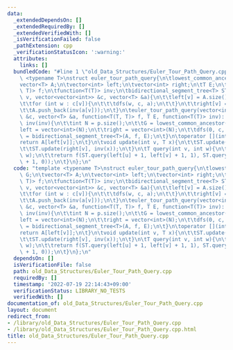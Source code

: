 ```yaml
---
data:
  _extendedDependsOn: []
  _extendedRequiredBy: []
  _extendedVerifiedWith: []
  _isVerificationFailed: false
  _pathExtension: cpp
  _verificationStatusIcon: ':warning:'
  attributes:
    links: []
  bundledCode: "#line 1 \"old_Data_Structures/Euler_Tour_Path_Query.cpp\"\ntemplate\
    \ <typename T>\nstruct euler_tour_path_query{\n\tlowest_common_ancestor G;\n\t\
    vector<T> A;\n\tvector<int> left;\n\tvector<int> right;\n\tT E;\n\tfunction<T(T,\
    \ T)> f;\n\tfunction<T(T)> inv;\n\tbidirectional_segment_tree<T> ST;\n\tvoid dfs(int\
    \ v, vector<vector<int>> &c, vector<T> &a){\n\t\tleft[v] = A.size();\n\t\tA.push_back(a[v]);\n\
    \t\tfor (int w : c[v]){\n\t\t\tdfs(w, c, a);\n\t\t}\n\t\tright[v] = A.size();\n\
    \t\tA.push_back(inv(a[v]));\n\t}\n\teuler_tour_path_query(vector<int> &p, vector<vector<int>>\
    \ &c, vector<T> &a, function<T(T, T)> f, T E, function<T(T)> inv): f(f), E(E),\
    \ inv(inv){\n\t\tint N = p.size();\n\t\tG = lowest_common_ancestor(p, c);\n\t\t\
    left = vector<int>(N);\n\t\tright = vector<int>(N);\n\t\tdfs(0, c, a);\n\t\tST\
    \ = bidirectional_segment_tree<T>(A, f, E);\n\t}\n\toperator [](int v){\n\t\t\
    return A[left[v]];\n\t}\n\tvoid update(int v, T x){\n\t\tST.update(left[v], x);\n\
    \t\tST.update(right[v], inv(x));\n\t}\n\tT query(int v, int w){\n\t\tint u = G.lca(v,\
    \ w);\n\t\treturn f(ST.query(left[u] + 1, left[v] + 1, 1), ST.query(left[u], left[w]\
    \ + 1, 0));\n\t}\n};\n"
  code: "template <typename T>\nstruct euler_tour_path_query{\n\tlowest_common_ancestor\
    \ G;\n\tvector<T> A;\n\tvector<int> left;\n\tvector<int> right;\n\tT E;\n\tfunction<T(T,\
    \ T)> f;\n\tfunction<T(T)> inv;\n\tbidirectional_segment_tree<T> ST;\n\tvoid dfs(int\
    \ v, vector<vector<int>> &c, vector<T> &a){\n\t\tleft[v] = A.size();\n\t\tA.push_back(a[v]);\n\
    \t\tfor (int w : c[v]){\n\t\t\tdfs(w, c, a);\n\t\t}\n\t\tright[v] = A.size();\n\
    \t\tA.push_back(inv(a[v]));\n\t}\n\teuler_tour_path_query(vector<int> &p, vector<vector<int>>\
    \ &c, vector<T> &a, function<T(T, T)> f, T E, function<T(T)> inv): f(f), E(E),\
    \ inv(inv){\n\t\tint N = p.size();\n\t\tG = lowest_common_ancestor(p, c);\n\t\t\
    left = vector<int>(N);\n\t\tright = vector<int>(N);\n\t\tdfs(0, c, a);\n\t\tST\
    \ = bidirectional_segment_tree<T>(A, f, E);\n\t}\n\toperator [](int v){\n\t\t\
    return A[left[v]];\n\t}\n\tvoid update(int v, T x){\n\t\tST.update(left[v], x);\n\
    \t\tST.update(right[v], inv(x));\n\t}\n\tT query(int v, int w){\n\t\tint u = G.lca(v,\
    \ w);\n\t\treturn f(ST.query(left[u] + 1, left[v] + 1, 1), ST.query(left[u], left[w]\
    \ + 1, 0));\n\t}\n};\n"
  dependsOn: []
  isVerificationFile: false
  path: old_Data_Structures/Euler_Tour_Path_Query.cpp
  requiredBy: []
  timestamp: '2022-07-19 22:14:43+09:00'
  verificationStatus: LIBRARY_NO_TESTS
  verifiedWith: []
documentation_of: old_Data_Structures/Euler_Tour_Path_Query.cpp
layout: document
redirect_from:
- /library/old_Data_Structures/Euler_Tour_Path_Query.cpp
- /library/old_Data_Structures/Euler_Tour_Path_Query.cpp.html
title: old_Data_Structures/Euler_Tour_Path_Query.cpp
---
```

